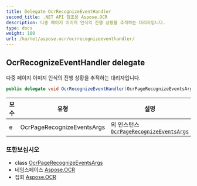 ```yaml
---
title: Delegate OcrRecognizeEventHandler
second_title: .NET API 참조용 Aspose.OCR
description: 다중 페이지 이미지 인식의 진행 상황을 추적하는 대리자입니다.
type: docs
weight: 180
url: /ko/net/aspose.ocr/ocrrecognizeeventhandler/
---
```

## OcrRecognizeEventHandler delegate

다중 페이지 이미지 인식의 진행 상황을 추적하는 대리자입니다.

```csharp
public delegate void OcrRecognizeEventHandler(OcrPageRecognizeEventsArgs e);
```

| 모수 | 유형 | 설명 |
| --- | --- | --- |
| e | OcrPageRecognizeEventsArgs | 의 인스턴스[`OcrPageRecognizeEventsArgs`](../../aspose.ocr.models.events/ocrpagerecognizeeventsargs/) |

### 또한보십시오

* class [OcrPageRecognizeEventsArgs](../../aspose.ocr.models.events/ocrpagerecognizeeventsargs/)
* 네임스페이스 [Aspose.OCR](../../aspose.ocr/)
* 집회 [Aspose.OCR](../../)


